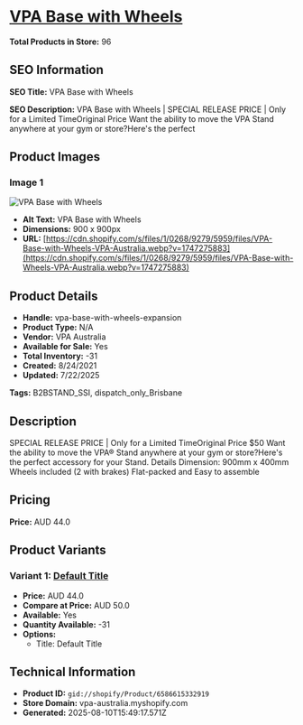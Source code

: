 # [VPA Base with Wheels](https://vpa-australia.myshopify.com/products/vpa-base-with-wheels-expansion)

**Total Products in Store:** 96

## SEO Information

**SEO Title:** VPA Base with Wheels

**SEO Description:** VPA Base with Wheels | SPECIAL RELEASE PRICE | Only for a Limited TimeOriginal Price Want the ability to move the VPA Stand anywhere at your gym or store?Here\'s the perfect

## Product Images

### Image 1
![VPA Base with Wheels](https://cdn.shopify.com/s/files/1/0268/9279/5959/files/VPA-Base-with-Wheels-VPA-Australia.webp?v=1747275883)

- **Alt Text:** VPA Base with Wheels
- **Dimensions:** 900 x 900px
- **URL:** [https://cdn.shopify.com/s/files/1/0268/9279/5959/files/VPA-Base-with-Wheels-VPA-Australia.webp?v=1747275883](https://cdn.shopify.com/s/files/1/0268/9279/5959/files/VPA-Base-with-Wheels-VPA-Australia.webp?v=1747275883)

## Product Details

- **Handle:** vpa-base-with-wheels-expansion
- **Product Type:** N/A
- **Vendor:** VPA Australia
- **Available for Sale:** Yes
- **Total Inventory:** -31
- **Created:** 8/24/2021
- **Updated:** 7/22/2025

**Tags:** B2BSTAND_SSI, dispatch_only_Brisbane

## Description

SPECIAL RELEASE PRICE | Only for a Limited TimeOriginal Price $50 Want the ability to move the VPA® Stand anywhere at your gym or store?Here's the perfect accessory for your Stand. Details Dimension: 900mm x 400mm Wheels included (2 with brakes) Flat-packed and Easy to assemble

## Pricing

**Price:** AUD 44.0

## Product Variants

### Variant 1: [Default Title](https://vpa-australia.myshopify.com/products/vpa-base-with-wheels-expansion)

- **Price:** AUD 44.0
- **Compare at Price:** AUD 50.0
- **Available:** Yes
- **Quantity Available:** -31
- **Options:**
  - Title: Default Title

## Technical Information

- **Product ID:** `gid://shopify/Product/6586615332919`
- **Store Domain:** vpa-australia.myshopify.com
- **Generated:** 2025-08-10T15:49:17.571Z

